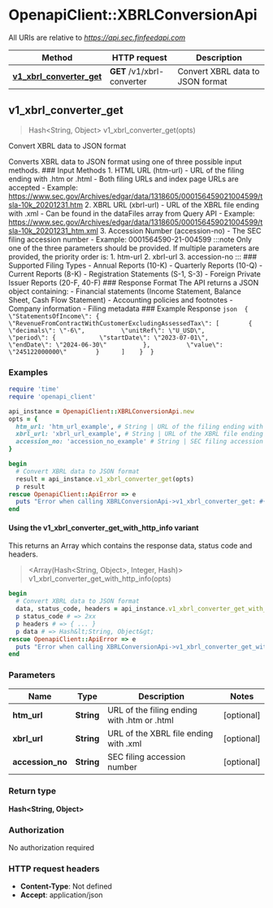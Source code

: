 # OpenapiClient::XBRLConversionApi

All URIs are relative to *https://api.sec.finfeedapi.com*

| Method | HTTP request | Description |
| ------ | ------------ | ----------- |
| [**v1_xbrl_converter_get**](XBRLConversionApi.md#v1_xbrl_converter_get) | **GET** /v1/xbrl-converter | Convert XBRL data to JSON format |


## v1_xbrl_converter_get

> Hash&lt;String, Object&gt; v1_xbrl_converter_get(opts)

Convert XBRL data to JSON format

Converts XBRL data to JSON format using one of three possible input methods.    ### Input Methods    1. HTML URL (htm-url)     - URL of the filing ending with .htm or .html     - Both filing URLs and index page URLs are accepted     - Example: https://www.sec.gov/Archives/edgar/data/1318605/000156459021004599/tsla-10k_20201231.htm    2. XBRL URL (xbrl-url)     - URL of the XBRL file ending with .xml     - Can be found in the dataFiles array from Query API     - Example: https://www.sec.gov/Archives/edgar/data/1318605/000156459021004599/tsla-10k_20201231_htm.xml    3. Accession Number (accession-no)     - The SEC filing accession number     - Example: 0001564590-21-004599    :::note  Only one of the three parameters should be provided. If multiple parameters are provided, the priority order is:  1. htm-url  2. xbrl-url  3. accession-no  :::    ### Supported Filing Types    - Annual Reports (10-K)  - Quarterly Reports (10-Q)  - Current Reports (8-K)  - Registration Statements (S-1, S-3)  - Foreign Private Issuer Reports (20-F, 40-F)    ### Response Format    The API returns a JSON object containing:  - Financial statements (Income Statement, Balance Sheet, Cash Flow Statement)  - Accounting policies and footnotes  - Company information  - Filing metadata    ### Example Response  ```json  {    \"StatementsOfIncome\": {      \"RevenueFromContractWithCustomerExcludingAssessedTax\": [        {          \"decimals\": \"-6\",          \"unitRef\": \"U_USD\",          \"period\": {            \"startDate\": \"2023-07-01\",            \"endDate\": \"2024-06-30\"          },          \"value\": \"245122000000\"        }      ]    }  }  ```

### Examples

```ruby
require 'time'
require 'openapi_client'

api_instance = OpenapiClient::XBRLConversionApi.new
opts = {
  htm_url: 'htm_url_example', # String | URL of the filing ending with .htm or .html
  xbrl_url: 'xbrl_url_example', # String | URL of the XBRL file ending with .xml
  accession_no: 'accession_no_example' # String | SEC filing accession number
}

begin
  # Convert XBRL data to JSON format
  result = api_instance.v1_xbrl_converter_get(opts)
  p result
rescue OpenapiClient::ApiError => e
  puts "Error when calling XBRLConversionApi->v1_xbrl_converter_get: #{e}"
end
```

#### Using the v1_xbrl_converter_get_with_http_info variant

This returns an Array which contains the response data, status code and headers.

> <Array(Hash&lt;String, Object&gt;, Integer, Hash)> v1_xbrl_converter_get_with_http_info(opts)

```ruby
begin
  # Convert XBRL data to JSON format
  data, status_code, headers = api_instance.v1_xbrl_converter_get_with_http_info(opts)
  p status_code # => 2xx
  p headers # => { ... }
  p data # => Hash&lt;String, Object&gt;
rescue OpenapiClient::ApiError => e
  puts "Error when calling XBRLConversionApi->v1_xbrl_converter_get_with_http_info: #{e}"
end
```

### Parameters

| Name | Type | Description | Notes |
| ---- | ---- | ----------- | ----- |
| **htm_url** | **String** | URL of the filing ending with .htm or .html | [optional] |
| **xbrl_url** | **String** | URL of the XBRL file ending with .xml | [optional] |
| **accession_no** | **String** | SEC filing accession number | [optional] |

### Return type

**Hash&lt;String, Object&gt;**

### Authorization

No authorization required

### HTTP request headers

- **Content-Type**: Not defined
- **Accept**: application/json

